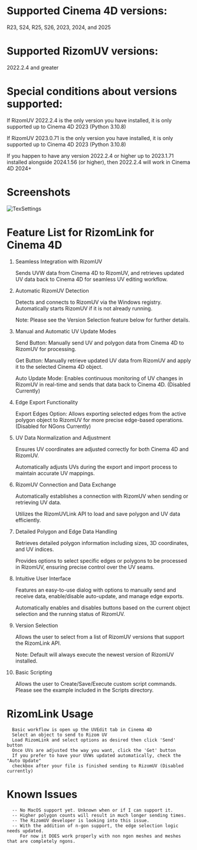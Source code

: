 # Supported Cinema 4D versions:
R23, S24, R25, S26, 2023, 2024, and 2025
# Supported RizomUV versions:
2022.2.4 and greater
# Special conditions about versions supported:
If RizomUV 2022.2.4 is the only version you have installed, it is only supported up to Cinema 4D 2023 (Python 3.10.8)

If RizomUV 2023.0.71 is the only version you have installed, it is only supported up to Cinema 4D 2023 (Python 3.10.8)

If you happen to have any version 2022.2.4 or higher up to 2023.1.71 installed alongside 2024.1.56 (or higher), then 2022.2.4 will work in Cinema 4D 2024+

# Screenshots
![TexSettings](https://github.com/user-attachments/assets/8b6ac69e-d25f-43e4-b6ae-495f599eea28)

# Feature List for RizomLink for Cinema 4D

1.	Seamless Integration with RizomUV

      Sends UVW data from Cinema 4D to RizomUV, and retrieves updated UV data back to Cinema 4D for seamless UV editing workflow.

2.	Automatic RizomUV Detection

      Detects and connects to RizomUV via the Windows registry. Automatically starts RizomUV if it is not already running.

	  Note: Please see the Version Selection feature below for further details.

3.	Manual and Automatic UV Update Modes

      Send Button: Manually send UV and polygon data from Cinema 4D to RizomUV for processing.

      Get Button: Manually retrieve updated UV data from RizomUV and apply it to the selected Cinema 4D object.

      Auto Update Mode: Enables continuous monitoring of UV changes in RizomUV in real-time and sends that data back to Cinema 4D. (Disabled Currently)

4.	Edge Export Functionality

      Export Edges Option: Allows exporting selected edges from the active polygon object to RizomUV for more precise edge-based operations. (Disabled for NGons Currently)

5.	UV Data Normalization and Adjustment

      Ensures UV coordinates are adjusted correctly for both Cinema 4D and RizomUV.

      Automatically adjusts UVs during the export and import process to maintain accurate UV mappings.

6.	RizomUV Connection and Data Exchange

      Automatically establishes a connection with RizomUV when sending or retrieving UV data.

      Utilizes the RizomUVLink API to load and save polygon and UV data efficiently.

7.	Detailed Polygon and Edge Data Handling

      Retrieves detailed polygon information including sizes, 3D coordinates, and UV indices.

      Provides options to select specific edges or polygons to be processed in RizomUV, ensuring precise control over the UV seams.

8.	Intuitive User Interface

      Features an easy-to-use dialog with options to manually send and receive data, enable/disable auto-update, and manage edge exports.

      Automatically enables and disables buttons based on the current object selection and the running status of RizomUV.

9.	Version Selection

      Allows the user to select from a list of RizomUV versions that support the RizomLink API.
	  
	  Note: Default will always execute the newest version of RizomUV installed.

10.	Basic Scripting

      Allows the user to Create/Save/Execute custom script commands. Please see the example included in the Scripts directory.


# RizomLink Usage
      Basic workflow is open up the UVEdit tab in Cinema 4D
      Select an object to send to Rizom UV
      Load RizomLink and select options as desired then click 'Send' button
      Once UVs are adjusted the way you want, click the 'Get' button
      If you prefer to have your UVWs updated automatically, check the "Auto Update"
      checkbox after your file is finished sending to RizomUV (Disabled currently)

# Known Issues
      -- No MacOS support yet. Unknown when or if I can support it.
      -- Higher polygon counts will result in much longer sending times.
      -- The RizomUV developer is looking into this issue.
      -- With the addition of n-gon support, the edge selection logic needs updated.
         For now it DOES work properly with non ngon meshes and meshes that are completely ngons.
